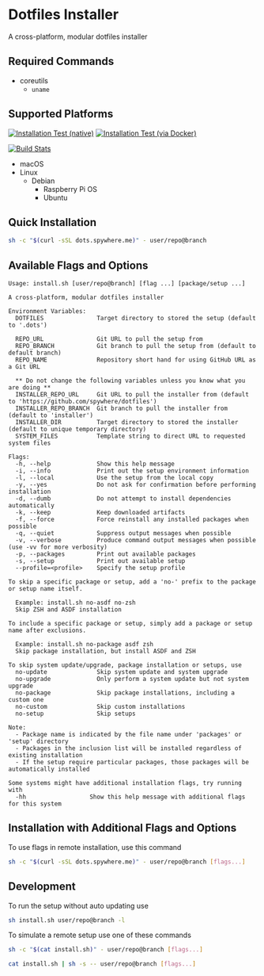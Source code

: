 # Dotfiles Installer

A cross-platform, modular dotfiles installer

## Required Commands

- coreutils
  - `uname`

## Supported Platforms

[![Installation Test (native)](https://github.com/spywhere/dotfiles/actions/workflows/macos-test.yml/badge.svg?branch=installer)](https://github.com/spywhere/dotfiles/actions/workflows/macos-test.yml)
[![Installation Test (via Docker)](https://github.com/spywhere/dotfiles/actions/workflows/os-test.yml/badge.svg?branch=installer)](https://github.com/spywhere/dotfiles/actions/workflows/os-test.yml)

[![Build Stats](https://buildstats.info/github/chart/spywhere/dotfiles?branch=installer)](https://github.com/spywhere/dotfiles/actions)

- macOS
- Linux
  - Debian
    - Raspberry Pi OS
    - Ubuntu

## Quick Installation

```sh
sh -c "$(curl -sSL dots.spywhere.me)" - user/repo@branch
```

## Available Flags and Options
<!--FLAGS:START-->

    Usage: install.sh [user/repo@branch] [flag ...] [package/setup ...] 
     
    A cross-platform, modular dotfiles installer 
     
    Environment Variables: 
      DOTFILES               Target directory to stored the setup (default to '.dots')
     
      REPO_URL               Git URL to pull the setup from
      REPO_BRANCH            Git branch to pull the setup from (default to default branch)
      REPO_NAME              Repository short hand for using GitHub URL as a Git URL
     
      ** Do not change the following variables unless you know what you are doing ** 
      INSTALLER_REPO_URL     Git URL to pull the installer from (default to 'https://github.com/spywhere/dotfiles')
      INSTALLER_REPO_BRANCH  Git branch to pull the installer from (default to 'installer')
      INSTALLER_DIR          Target directory to stored the installer (default to unique temporary directory)
      SYSTEM_FILES           Template string to direct URL to requested system files
     
    Flags: 
      -h, --help             Show this help message
      -i, --info             Print out the setup environment information
      -l, --local            Use the setup from the local copy
      -y, --yes              Do not ask for confirmation before performing installation
      -d, --dumb             Do not attempt to install dependencies automatically
      -k, --keep             Keep downloaded artifacts
      -f, --force            Force reinstall any installed packages when possible
      -q, --quiet            Suppress output messages when possible
      -v, --verbose          Produce command output messages when possible (use -vv for more verbosity)
      -p, --packages         Print out available packages
      -s, --setup            Print out available setup
      --profile=<profile>    Specify the setup profile
     
    To skip a specific package or setup, add a 'no-' prefix to the package or setup name itself. 
     
      Example: install.sh no-asdf no-zsh 
      Skip ZSH and ASDF installation 
     
    To include a specific package or setup, simply add a package or setup name after exclusions. 
     
      Example: install.sh no-package asdf zsh 
      Skip package installation, but install ASDF and ZSH 
     
    To skip system update/upgrade, package installation or setups, use 
      no-update              Skip system update and system upgrade
      no-upgrade             Only perform a system update but not system upgrade
      no-package             Skip package installations, including a custom one
      no-custom              Skip custom installations
      no-setup               Skip setups
     
    Note: 
      - Package name is indicated by the file name under 'packages' or 'setup' directory 
      - Packages in the inclusion list will be installed regardless of existing installation 
      - If the setup require particular packages, those packages will be automatically installed 
     
    Some systems might have additional installation flags, try running with 
      -hh                  Show this help message with additional flags for this system

<!--FLAGS:END-->

## Installation with Additional Flags and Options

To use flags in remote installation, use this command

```sh
sh -c "$(curl -sSL dots.spywhere.me)" - user/repo@branch [flags...]
```

## Development

To run the setup without auto updating use

```sh
sh install.sh user/repo@branch -l
```

To simulate a remote setup use one of these commands

```sh
sh -c "$(cat install.sh)" - user/repo@branch [flags...]
```

```sh
cat install.sh | sh -s -- user/repo@branch [flags...]
```
